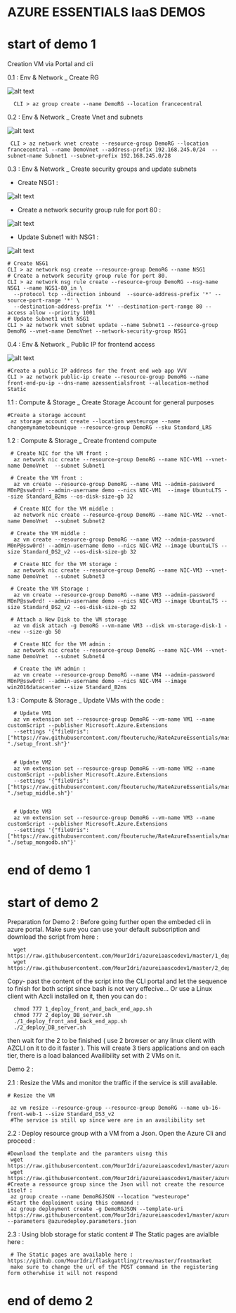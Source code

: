 # AZURE ESSENTIALS IaaS DEMOS

# start of demo 1 

Creation VM via Portal and cli

   0.1 : Env & Network _ Create RG 
       
   ![alt text](https://rgcloudmouradgeneraleuro.blob.core.windows.net/mouradpublicontainer/AZ_ESSEN_1.jpg) 
   
      CLI > az group create --name DemoRG --location francecentral
     

   0.2 : Env & Network _ Create Vnet and subnets
   
   ![alt text](https://rgcloudmouradgeneraleuro.blob.core.windows.net/mouradpublicontainer/AZ_ESSEN_2.jpg) 
     
     CLI > az network vnet create --resource-group DemoRG --location francecentral --name DemoVnet --address-prefix 192.168.245.0/24  --subnet-name Subnet1 --subnet-prefix 192.168.245.0/28


   0.3 : Env & Network _ Create security groups and update subnets

   - Create NSG1 :
   
   ![alt text](https://rgcloudmouradgeneraleuro.blob.core.windows.net/mouradpublicontainer/AZ_ESSEN_4.jpg) 
   
   - Create a network security group rule for port 80 :
   
   ![alt text](https://rgcloudmouradgeneraleuro.blob.core.windows.net/mouradpublicontainer/AZ_ESSEN_4.jpg) 
   
   - Update Subnet1 with NSG1 :   
   
   ![alt text](https://rgcloudmouradgeneraleuro.blob.core.windows.net/mouradpublicontainer/AZ_ESSEN_5.jpg) 
   
    # Create NSG1
    CLI > az network nsg create --resource-group DemoRG --name NSG1
    # Create a network security group rule for port 80.
    CLI > az network nsg rule create --resource-group DemoRG --nsg-name NSG1 --name NGS1-80_in \
      --protocol tcp --direction inbound  --source-address-prefix '*' --source-port-range '*' \
      --destination-address-prefix '*' --destination-port-range 80 --access allow --priority 1001
    # Update Subnet1 with NSG1
    CLI > az network vnet subnet update --name Subnet1 --resource-group DemoRG --vnet-name DemoVnet --network-security-group NSG1


   0.4 : Env & Network _ Public IP for frontend access
   
   ![alt text](https://rgcloudmouradgeneraleuro.blob.core.windows.net/mouradpublicontainer/AZ_ESSEN_5.jpg) 
   
    #Create a public IP address for the front end web app VVV
    CLI > az network public-ip create --resource-group DemoRG --name front-end-pu-ip --dns-name azessentialsfront --allocation-method Static

   1.1 : Compute & Storage _ Create Storage Account for general purposes
   
    #Create a storage account 
     az storage account create --location westeurope --name changemynametobeunique --resource-group DemoRG --sku Standard_LRS

   1.2 : Compute & Storage _ Create frontend compute 
     
     # Create NIC for the VM front :
      az network nic create --resource-group DemoRG --name NIC-VM1 --vnet-name DemoVnet  --subnet Subnet1 
    
     # Create the VM front :
      az vm create --resource-group DemoRG --name VM1 --admin-password M0nP@ssw0rd! --admin-username demo --nics NIC-VM1  --image UbuntuLTS --size Standard_B2ms --os-disk-size-gb 32
 
      # Create NIC for the VM middle :
      az network nic create --resource-group DemoRG --name NIC-VM2 --vnet-name DemoVnet  --subnet Subnet2
      
     # Create the VM middle :
      az vm create --resource-group DemoRG --name VM2 --admin-password M0nP@ssw0rd! --admin-username demo --nics NIC-VM2 --image UbuntuLTS --size Standard_DS2_v2 --os-disk-size-gb 32
 
      # Create NIC for the VM storage :
      az network nic create --resource-group DemoRG --name NIC-VM3 --vnet-name DemoVnet  --subnet Subnet3 
      
     # Create the VM Storage :
      az vm create --resource-group DemoRG --name VM3 --admin-password M0nP@ssw0rd! --admin-username demo --nics NIC-VM3 --image UbuntuLTS --size Standard_DS2_v2 --os-disk-size-gb 32 
      
     # Attach a New Disk to the VM storage 
      az vm disk attach -g DemoRG --vm-name VM3 --disk vm-storage-disk-1 --new --size-gb 50
  
      # Create NIC for the VM admin :
      az network nic create --resource-group DemoRG --name NIC-VM4 --vnet-name DemoVnet  --subnet Subnet4
      
      # Create the VM admin :
      az vm create --resource-group DemoRG --name VM4 --admin-password M0nP@ssw0rd! --admin-username demo --nics NIC-VM4 --image win2016datacenter --size Standard_B2ms 

   1.3 : Compute & Storage _ Update VMs with the code :
   
      # Update VM1
      az vm extension set --resource-group DemoRG --vm-name VM1 --name customScript --publisher Microsoft.Azure.Extensions
      --settings '{"fileUris": ["https://raw.githubusercontent.com/fbouteruche/RateAzureEssentials/master/scripts/setup_front.sh"],"commandToExecute": "./setup_front.sh"}'
   
    
      # Update VM2
      az vm extension set --resource-group DemoRG --vm-name VM2 --name customScript --publisher Microsoft.Azure.Extensions
      --settings '{"fileUris": ["https://raw.githubusercontent.com/fbouteruche/RateAzureEssentials/master/scripts/setup_middle.sh"],"commandToExecute": "./setup_middle.sh"}'

   
      # Update VM3
      az vm extension set --resource-group DemoRG --vm-name VM3 --name customScript --publisher Microsoft.Azure.Extensions
      --settings '{"fileUris": ["https://raw.githubusercontent.com/fbouteruche/RateAzureEssentials/master/scripts/setup_mongodb.sh"],"commandToExecute": "./setup_mongodb.sh"}'
 
# end of demo 1

# start of demo 2

Preparation for Demo 2 : Before going further open the embeded cli in azure portal. Make sure you can use your default subscription and download the script from here : 

      wget https://raw.githubusercontent.com/MourIdri/azureiaascodev1/master/1_deploy_front_and_back_end_app.sh
      wget https://raw.githubusercontent.com/MourIdri/azureiaascodev1/master/2_deploy_DB_server.sh
      
Copy- past the content of the script into the CLI portal and let the sequence to finish for both script  since bash is not very effecive... Or use a Linux client with Azcli installed on it, then you can do : 

      chmod 777 1_deploy_front_and_back_end_app.sh
      chmod 777 2_deploy_DB_server.sh
      ./1_deploy_front_and_back_end_app.sh
      ./2_deploy_DB_server.sh

then wait for the 2 to be finished ( use 2 browser or any linux client with AZCLI on it to do it faster ). 
This will create 3 tiers applications and on each tier, there is a load balanced Availibility set with 2 VMs on it. 

Demo 2 : 

   2.1 : Resize the VMs and monitor the traffic if the service is still available. 
   
    # Resize the VM

     az vm resize --resource-group --resource-group DemoRG --name ub-16-front-web-1 --size Standard_DS3_v2
     #The service is still up since were are in an availibility set
   
   2.2 : Deploy resource group with a VM from a Json. Open the Azure Cli and proceed : 
   
    #Download the template and the paramters uisng this 
     wget https://raw.githubusercontent.com/MourIdri/azureiaascodev1/master/azuredeploy.json
     wget https://raw.githubusercontent.com/MourIdri/azureiaascodev1/master/azuredeploy.parameters.json
    #Create a ressource group since the Json will not create the resource itself : 
     az group create --name DemoRGJSON --location "westeurope"
    #Start the deploiment using this command : 
     az group deployment create -g DemoRGJSON --template-uri https://raw.githubusercontent.com/MourIdri/azureiaascodev1/master/azuredeploy.json --parameters @azuredeploy.parameters.json

   2.3 : Using blob storage for static content  # The Static pages are avialble here : 
    
     # The Static pages are available here : https://github.com/MourIdri/flaskgattling/tree/master/frontmarket 
     make sure to change the url of the POST command in the registering form otherwhise it will not respond

# end of demo 2
